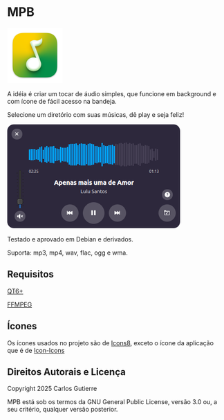 MPB
===

![MPB Icon](./data/mpb-128.png)

A idéia é criar um tocar de áudio simples, que funcione em background e com ícone de fácil acesso na bandeja.

Selecione um diretório com suas músicas, dê play e seja feliz!

![MPB Icon](./data/screenshot-01.png)

Testado e aprovado em Debian e derivados.

Suporta: mp3, mp4, wav, flac, ogg e wma.

Requisitos
----------

[QT6+](https://qt.io/)

[FFMPEG](https://ffmpeg.org/)

Ícones
------

Os ícones usados no projeto são de [Icons8](https://icons8.com), exceto o ícone da aplicação que é de [Icon-Icons](https://icon-icons.com/)

Direitos Autorais e Licença
---------------------------

Copyright 2025 Carlos Gutierre

MPB está sob os termos da GNU General Public License, versão 3.0 ou, a seu critério, qualquer versão posterior.

